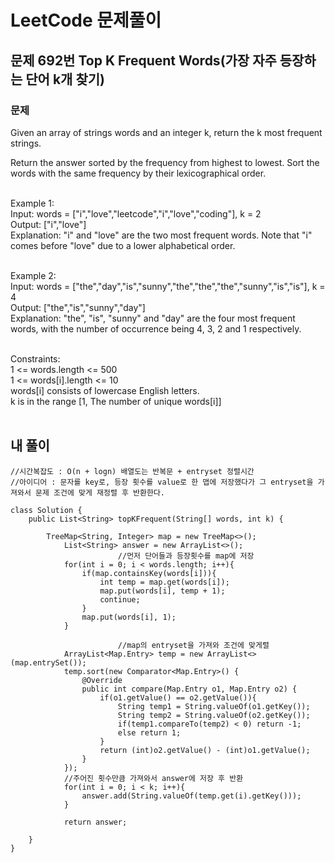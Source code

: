 # LeetCode 문제풀이

## 문제 692번 Top K Frequent Words(가장 자주 등장하는 단어 k개 찾기)
### 문제<br>
Given an array of strings words and an integer k, return the k most frequent strings.

Return the answer sorted by the frequency from highest to lowest. Sort the words with the same frequency by their lexicographical order.<br><br> 

Example 1:<br>
Input: words = ["i","love","leetcode","i","love","coding"], k = 2<br>
Output: ["i","love"]<br>
Explanation: "i" and "love" are the two most frequent words.
Note that "i" comes before "love" due to a lower alphabetical order.<br><br>

Example 2:<br>
Input: words = ["the","day","is","sunny","the","the","the","sunny","is","is"], k = 4<br>
Output: ["the","is","sunny","day"]<br>
Explanation: "the", "is", "sunny" and "day" are the four most frequent words, with the number of occurrence being 4, 3, 2 and 1 respectively.<br><br> 

Constraints:<br>
1 <= words.length <= 500<br>
1 <= words[i].length <= 10<br>
words[i] consists of lowercase English letters.<br>
k is in the range [1, The number of unique words[i]]<br><br>

## 내 풀이
```
//시간복잡도 : O(n + logn) 배열도는 반복문 + entryset 정렬시간
//아이디어 : 문자를 key로, 등장 횟수를 value로 한 맵에 저장했다가 그 entryset을 가져와서 문제 조건에 맞게 재정렬 후 반환한다.

class Solution {
    public List<String> topKFrequent(String[] words, int k) {

        TreeMap<String, Integer> map = new TreeMap<>();
            List<String> answer = new ArrayList<>();
						//먼저 단어들과 등장횟수를 map에 저장
            for(int i = 0; i < words.length; i++){
                if(map.containsKey(words[i])){
                    int temp = map.get(words[i]);
                    map.put(words[i], temp + 1);
                    continue;
                }
                map.put(words[i], 1);
            }

						//map의 entryset을 가져와 조건에 맞게렬
            ArrayList<Map.Entry> temp = new ArrayList<>(map.entrySet());
            temp.sort(new Comparator<Map.Entry>() {
                @Override
                public int compare(Map.Entry o1, Map.Entry o2) {
                    if(o1.getValue() == o2.getValue()){
                        String temp1 = String.valueOf(o1.getKey());
                        String temp2 = String.valueOf(o2.getKey());
                        if(temp1.compareTo(temp2) < 0) return -1;
                        else return 1;
                    }
                    return (int)o2.getValue() - (int)o1.getValue();
                }
            });
            //주어진 횟수만큼 가져와서 answer에 저장 후 반환
            for(int i = 0; i < k; i++){
                answer.add(String.valueOf(temp.get(i).getKey()));
            }
            
            return answer;
        
    }
}
```